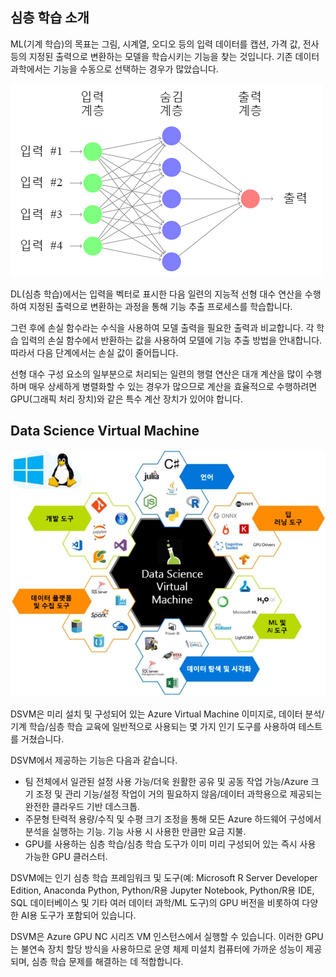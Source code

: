 ## <a name="intro-to-deep-learning"></a>심층 학습 소개

ML(기계 학습)의 목표는 그림, 시계열, 오디오 등의 입력 데이터를 캡션, 가격 값, 전사 등의 지정된 출력으로 변환하는 모델을 학습시키는 기능을 찾는 것입니다. 기존 데이터 과학에서는 기능을 수동으로 선택하는 경우가 많았습니다.

![피드 전달 심층 신경망의 정식 예제.](../media/2-image1.PNG)

DL(심층 학습)에서는 입력을 벡터로 표시한 다음 일련의 지능적 선형 대수 연산을 수행하여 지정된 출력으로 변환하는 과정을 통해 기능 추출 프로세스를 학습합니다.  

그런 후에 손실 함수라는 수식을 사용하여 모델 출력을 필요한 출력과 비교합니다. 각 학습 입력의 손실 함수에서 반환하는 값을 사용하여 모델에 기능 추출 방법을 안내합니다. 따라서 다음 단계에서는 손실 값이 줄어듭니다.  
 
선형 대수 구성 요소의 일부분으로 처리되는 일련의 행렬 연산은 대개 계산을 많이 수행하며 매우 상세하게 병렬화할 수 있는 경우가 많으므로 계산을 효율적으로 수행하려면 GPU(그래픽 처리 장치)와 같은 특수 계산 장치가 있어야 합니다.

## <a name="data-science-virtual-machine"></a>Data Science Virtual Machine

![DSVM 옵션](../media/2-image2.PNG)

DSVM은 미리 설치 및 구성되어 있는 Azure Virtual Machine 이미지로, 데이터 분석/기계 학습/심층 학습 교육에 일반적으로 사용되는 몇 가지 인기 도구를 사용하여 테스트를 거쳤습니다.

DSVM에서 제공하는 기능은 다음과 같습니다.

- 팀 전체에서 일관된 설정 사용 가능/더욱 원활한 공유 및 공동 작업 가능/Azure 크기 조정 및 관리 기능/설정 작업이 거의 필요하지 않음/데이터 과학용으로 제공되는 완전한 클라우드 기반 데스크톱.
- 주문형 탄력적 용량/수직 및 수평 크기 조정을 통해 모든 Azure 하드웨어 구성에서 분석을 실행하는 기능. 기능 사용 시 사용한 만큼만 요금 지불.
- GPU를 사용하는 심층 학습/심층 학습 도구가 이미 미리 구성되어 있는 즉시 사용 가능한 GPU 클러스터. 

DSVM에는 인기 심층 학습 프레임워크 및 도구(예: Microsoft R Server Developer Edition, Anaconda Python, Python/R용 Jupyter Notebook, Python/R용 IDE, SQL 데이터베이스 및 기타 여러 데이터 과학/ML 도구)의 GPU 버전을 비롯하여 다양한 AI용 도구가 포함되어 있습니다.

DSVM은 Azure GPU NC 시리즈 VM 인스턴스에서 실행할 수 있습니다. 이러한 GPU는 불연속 장치 할당 방식을 사용하므로 운영 체제 미설치 컴퓨터에 가까운 성능이 제공되며, 심층 학습 문제를 해결하는 데 적합합니다.

<!--### Quiz? 

What is the goal of machine learning? 
How is traditional machine learning different from deep learning? 
Why are GPU's often used for deep learning? 
What does the DSVM provide? -->
